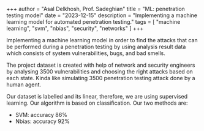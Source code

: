 +++
author = "Asal Delkhosh, Prof. Sadeghian"
title = "ML: penetration testing model"
date = "2023-12-15"
description = "Implementing a machine learning model for automated penetration testing."
tags = [
    "machine learning",
    "svm",
    "nbias",
    "security",
    "networks"
]
+++

Implementing a machine learning model in order to find the attacks that can be performed during a penetration testing by using analysis result data which consists of system vulnerabilities, bugs, and bad smells.

<!--more-->

The project dataset is created with help of network and security engineers by analysing 3500 vulnerabilities and choosing the right attacks based on each state. Kinda like simulating 3500 penetration testing attack done by a human agent.

Our dataset is labelled and its linear, therefore, we are using supervised learning. Our algorithm is based on classification. Our two methods are:

- SVM: accuracy 86%
- Nbias: accuracy 92%
